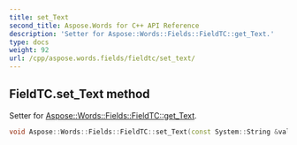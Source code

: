 ```yaml
---
title: set_Text
second_title: Aspose.Words for C++ API Reference
description: 'Setter for Aspose::Words::Fields::FieldTC::get_Text.'
type: docs
weight: 92
url: /cpp/aspose.words.fields/fieldtc/set_text/
---
```

## FieldTC.set_Text method


Setter for [Aspose::Words::Fields::FieldTC::get_Text](../get_text/).

```cpp
void Aspose::Words::Fields::FieldTC::set_Text(const System::String &value)
```

